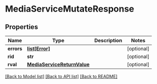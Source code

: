 # MediaServiceMutateResponse

## Properties
Name | Type | Description | Notes
------------ | ------------- | ------------- | -------------
**errors** | [**list[Error]**](Error.md) |  | [optional] 
**rid** | **str** |  | [optional] 
**rval** | [**MediaServiceReturnValue**](MediaServiceReturnValue.md) |  | [optional] 

[[Back to Model list]](../README.md#documentation-for-models) [[Back to API list]](../README.md#documentation-for-api-endpoints) [[Back to README]](../README.md)


